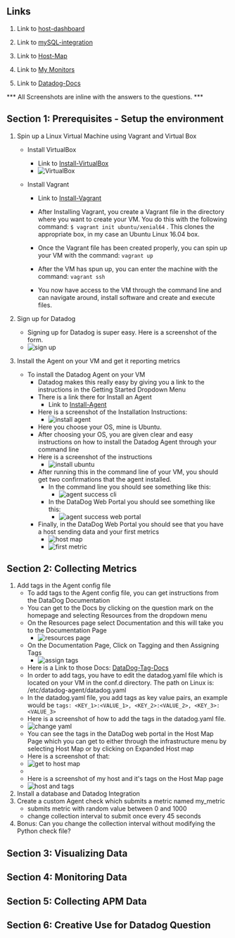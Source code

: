 ## Links

1. Link to [host-dashboard](https://app.datadoghq.com/dash/host/732018690?live=true&page=0&tile_size=m&is_auto=false&from_ts=1544806380000&to_ts=1544809980000)

2. Link to [mySQL-integration](https://app.datadoghq.com/dash/integration/12/mysql---overview?tile_size=m&page=0&is_auto=false&from_ts=1544806500000&to_ts=1544810100000&live=true)

3. Link to [Host-Map](https://app.datadoghq.com/infrastructure/map?fillby=avg%3Acpuutilization&sizeby=avg%3Anometric&groupby=availability-zone&nameby=name&nometrichosts=false&tvMode=false&nogrouphosts=true&palette=green_to_orange&paletteflip=false&node_type=host)

4. Link to [My Monitors](https://app.datadoghq.com/monitors/manage)

5. Link to [Datadog-Docs](https://docs.datadoghq.com/)


*** All Screenshots are inline with the answers to the questions. ***

## Section 1: Prerequisites - Setup the environment
1. Spin up a Linux Virtual Machine using Vagrant and Virtual Box

   - Install VirtualBox
     - Link to [Install-VirtualBox](https://www.virtualbox.org/wiki/Downloads)
     - ![VirtualBox](./datadog-images/section-1/install-virtual-box.png)

   - Install Vagrant
     - Link to [Install-Vagrant](https://www.vagrantup.com/intro/getting-started/install.html)

     - After Installing Vagrant, you create a Vagrant file in the directory where you want to create your VM. You do this with the following command:  `$ vagrant init ubuntu/xenial64` .
    This clones the appropriate box, in my case an Ubuntu Linux 16.04 box.
     - Once the Vagrant file has been created properly, you can spin up your VM with the command: `vagrant up`
     - After the VM has spun up, you can enter the machine with the command: `vagrant ssh`
     - You now have access to the VM through the command line and can navigate around, install software and create and execute files.

2. Sign up for Datadog
   - Signing up for Datadog is super easy. Here is a screenshot of the form.
   - ![sign up](./datadog-images/section-1/signup-for-datadog.png)

3. Install the Agent on your VM and get it reporting metrics
   - To install the Datadog Agent on your VM
     - Datadog makes this really easy by giving you a link to the instructions in the Getting Started Dropdown Menu
     - There is a link there for Install an Agent
       - Link to [Install-Agent](https://app.datadoghq.com/account/settings#agent)
     - Here is a screenshot of the Installation Instructions:
       - ![install agent](./datadog-images/section-1/how-to-install-datadog-01.png)
     - Here you choose your OS, mine is Ubuntu.
     - After choosing your OS, you are given clear and easy instructions on how to install the Datadog Agent through your command line
     - Here is a screenshot of the instructions
       - ![install ubuntu](./datadog-images/section-1/ubuntu-install-instructions.png)
     - After running this in the command line of your VM, you should get two confirmations that the agent installed.
       - In the command line you should see something like this:
         - ![agent success cli](./datadog-images/section-1/data-dog-agent-success-command-line.png)
       - In the DataDog Web Portal you should see something like this:
         - ![agent success web portal](./datadog-images/section-1/data-dog-agent-web-portal-success-ws.png)
     - Finally, in the DataDog Web Portal you should see that you have a host sending data and your first metrics
       - ![host map](./datadog-images/section-1/host-reporting-data.png)
       - ![first metric](./datadog-images/section-1/first-datadog-metric.png)


## Section 2: Collecting Metrics
1. Add tags in the Agent config file
   - To add tags to the Agent config file, you can get instructions from the DataDog Documentation
   - You can get to the Docs by clicking on the question mark on the homepage and selecting Resources from the dropdown menu
   - On the Resources page select Documentation and this will take you to the Documentation Page
     - ![resources page](./datadog-images/section-2/resources-page-cropped.png)
   - On the Documentation Page, Click on Tagging and then Assigning Tags
     - ![assign tags](./datadog-images/section-2/assigning-tags-docs.png)
   - Here is a Link to those Docs: [DataDog-Tag-Docs](https://docs.datadoghq.com/tagging/assigning_tags/?tab=go)
   - In order to add tags, you have to edit the datadog.yaml file which is located on your VM in the conf.d directory. The path on Linux is: /etc/datadog-agent/datadog.yaml
   - In the datadog.yaml file, you add tags as key value pairs, an example would be `tags: <KEY_1>:<VALUE_1>, <KEY_2>:<VALUE_2>, <KEY_3>:<VALUE_3>`
   - Here is a screenshot of how to add the tags in the datadog.yaml file.
   - ![change yaml](./datadog-images/section-2/add-tags-yaml-file.png)
   - You can see the tags in the DataDog web portal in the Host Map Page which you can get to either through the infrastructure menu by selecting Host Map or by clicking on Expanded Host map
   - Here is a screenshot of that:
   - ![get to host map](./datadog-images/section-2/how-to-get-to-host-map.png)
   -
   - Here is a screenshot of my host and it's tags on the Host Map page
   - ![host and tags](./datadog-images/section-2/tags-ws.png)
2. Install a database and Datadog Integration
3. Create a custom Agent check which submits a metric named my_metric
   - submits metric with random value between 0 and 1000
   - change collection interval to submit once every 45 seconds
4. Bonus: Can you change the collection interval without modifying the Python check file?


## Section 3: Visualizing Data

## Section 4: Monitoring Data

## Section 5: Collecting APM Data

## Section 6: Creative Use for Datadog Question
